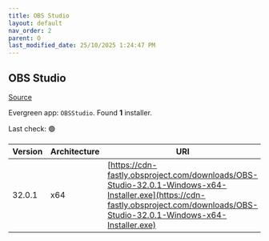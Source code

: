 ```yaml
---
title: OBS Studio
layout: default
nav_order: 2
parent: O
last_modified_date: 25/10/2025 1:24:47 PM
---
```


## OBS Studio

[Source](https://obsproject.com/)

Evergreen app: `OBSStudio`. Found **1** installer.

Last check: 🟢

| Version | Architecture | URI                                                                                                                                                                                |
| ------- | ------------ | ---------------------------------------------------------------------------------------------------------------------------------------------------------------------------------- |
| 32.0.1  | x64          | [https://cdn-fastly.obsproject.com/downloads/OBS-Studio-32.0.1-Windows-x64-Installer.exe](https://cdn-fastly.obsproject.com/downloads/OBS-Studio-32.0.1-Windows-x64-Installer.exe) |
